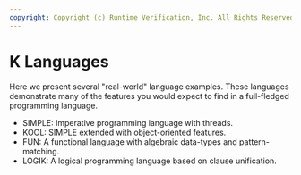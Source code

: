 ```yaml
---
copyright: Copyright (c) Runtime Verification, Inc. All Rights Reserved.
---
```


# K Languages

Here we present several "real-world" language examples. These languages
demonstrate many of the features you would expect to find in a full-fledged
programming language.

-   SIMPLE: Imperative programming language with threads.
-   KOOL: SIMPLE extended with object-oriented features.
-   FUN: A functional language with algebraic data-types and pattern-matching.
-   LOGIK: A logical programming language based on clause unification.
